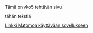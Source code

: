 Tämä on vko5 tehtävän sivu

tähän tekstiä

[Linkki Matomoa käyttävään sovellukseen](https://tiiakos.github.io/pilvipalvelut/vko5/index.html)
